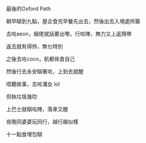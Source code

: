 最後的Oxford Path

朝早瞓到九點，屋企食完早餐先出去，然後出去入境處拎籌

去咗aeon，細佬就話要出嚟，行咗陣，無力又上返揹帶

返去就有得拎，無乜特別

之後去咗coco，航都係食自己

然後行去永安瞓著咗，上到去就醒

唔聽故事，去咗溝女 lol

但執垃圾幾叻

上巴士就瞓咗陣，落車又醒

夜晚同婆婆玩同行，越行越似樣

十一點食埋包瞓
